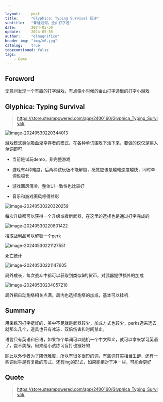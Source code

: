 ```yaml
---

layout:     post
title:      "Glyphica: Typing Survival 短评"
subtitle:   "青蛙过河，金山打字通"
date:       2024-05-30
update:     2024-05-30
author:     "elmagnifico"
header-img: "img/x6.jpg"
catalog:    true
tobecontinued: false
tags:
    - Game
---
```


## Foreword

无意间发现一个有趣的打字游戏，有点像小时候的金山打字通里的打字小游戏



## Glyphica: Typing Survival

> https://store.steampowered.com/app/2400160/Glyphica_Typing_Survival/

![image-20240530220344013](https://img.elmagnifico.tech/static/upload/elmagnifico/202405302203143.png)

游戏模式类似吸血鬼幸存者的模式，在各种单词围攻下活下来，要做的仅仅是输入单词即可

- 当前是试玩demo，非完整游戏
- 游戏有4种难度，后两种试玩版不能解锁，感觉应该是越难速度越快，同时单词也越长

- 游戏画风清冷，整体UI一致性也比较好
- 音乐和游戏画风相得益彰



![image-20240530220320259](https://img.elmagnifico.tech/static/upload/elmagnifico/202405302203433.png)

每次升级都可以获得一个升级或者新武器，在这里的选择也是通过打字完成的



![image-20240530220601422](https://img.elmagnifico.tech/static/upload/elmagnifico/202405302206537.png)

拾取战利品可以解锁一个perk



![image-20240530221127551](https://img.elmagnifico.tech/static/upload/elmagnifico/202405302211655.png)

死亡统计



![image-20240530221147605](https://img.elmagnifico.tech/static/upload/elmagnifico/202405302211723.png)

局外成长，每次战斗中都可以获取到类似$的货币，对武器提供额外的加成



![image-20240530234057210](https://img.elmagnifico.tech/static/upload/elmagnifico/202405302340331.png)

局外把自动炮塔相关点满，局内也选择炮塔的加成，基本可以挂机



## Summary

用来练习打字挺好的，美中不足就是武器较少，加成方式也较少，perks选来选去就那么几个，道具也只有冰冻、双倍伤害和时间禁止。

语言只有英语和日语，如果每个单词可以随机一个中文释义，就可以拿来学习英语了，岂不美哉，用来给小孩练习盲打也挺好的

除此以外作者为了降低难度，所以有很多很短的词，有些词其实相当生僻，还有一些词似乎是有复数的形式，还有ing的形式，如果能相对干净一些，可能会更好



## Quote

> https://store.steampowered.com/app/2400160/Glyphica_Typing_Survival/
